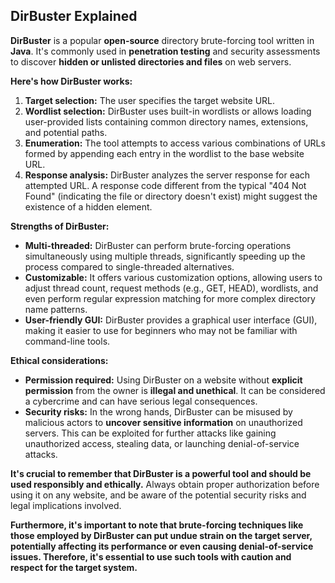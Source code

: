 ## DirBuster Explained

**DirBuster** is a popular **open-source** directory brute-forcing tool written in **Java**. It's commonly used in **penetration testing** and security assessments to discover **hidden or unlisted directories and files** on web servers.

**Here's how DirBuster works:**

1. **Target selection:** The user specifies the target website URL.
2. **Wordlist selection:** DirBuster uses built-in wordlists or allows loading user-provided lists containing common directory names, extensions, and potential paths.
3. **Enumeration:** The tool attempts to access various combinations of URLs formed by appending each entry in the wordlist to the base website URL.
4. **Response analysis:** DirBuster analyzes the server response for each attempted URL. A response code different from the typical "404 Not Found" (indicating the file or directory doesn't exist) might suggest the existence of a hidden element.

**Strengths of DirBuster:**

- **Multi-threaded:** DirBuster can perform brute-forcing operations simultaneously using multiple threads, significantly speeding up the process compared to single-threaded alternatives.
- **Customizable:** It offers various customization options, allowing users to adjust thread count, request methods (e.g., GET, HEAD), wordlists, and even perform regular expression matching for more complex directory name patterns.
- **User-friendly GUI:** DirBuster provides a graphical user interface (GUI), making it easier to use for beginners who may not be familiar with command-line tools.

**Ethical considerations:**

- **Permission required:** Using DirBuster on a website without **explicit permission** from the owner is **illegal and unethical**. It can be considered a cybercrime and can have serious legal consequences.
- **Security risks:** In the wrong hands, DirBuster can be misused by malicious actors to **uncover sensitive information** on unauthorized servers. This can be exploited for further attacks like gaining unauthorized access, stealing data, or launching denial-of-service attacks.

**It's crucial to remember that DirBuster is a powerful tool and should be used responsibly and ethically.** Always obtain proper authorization before using it on any website, and be aware of the potential security risks and legal implications involved.

**Furthermore, it's important to note that brute-forcing techniques like those employed by DirBuster can put undue strain on the target server, potentially affecting its performance or even causing denial-of-service issues. Therefore, it's essential to use such tools with caution and respect for the target system.**